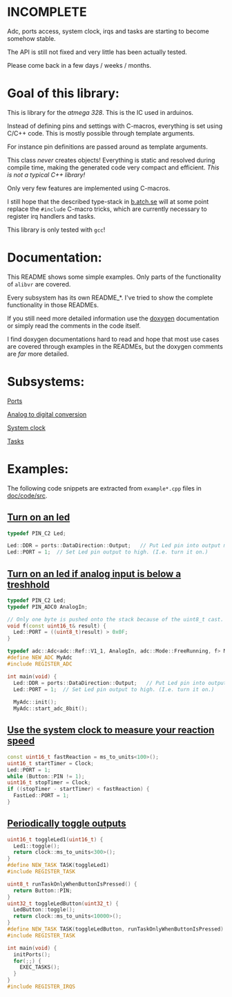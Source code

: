 # INCOMPLETE

Adc, ports access, system clock, irqs and tasks are starting to become
somehow stable.

The API is still not fixed and very little has been actually tested.

Please come back in a few days / weeks / months.


# Goal of this library:

This is library for the *atmega 328*.  This is the IC used in arduinos.

Instead of defining pins and settings with C-macros, everything is set
using C/C++ code.  This is mostly possible through template arguments.

For instance pin definitions are passed around as template arguments.

This class _never_ creates objects!  Everything is static and resolved
during compile time, making the generated code very compact and
efficient.  *This is not a typical C++ library!*

Only very few features are implemented using C-macros.

I still hope that the described type-stack in
[b.atch.se](http://b.atch.se/) will at some point replace the
`#include` C-macro tricks, which are currently necessary to register
irq handlers and tasks.

This library is only tested with `gcc`!


# Documentation:

This README shows some simple examples.  Only parts of the
functionality of `alibvr` are covered.

Every subsystem has its own README_*.  I've tried to show the complete
functionality in those READMEs.

If you still need more detailed information use the
[doxygen](http://close2.github.io/alibvr/doxygen/html/) documentation
or simply read the comments in the code itself.

I find doxygen documentations hard to read and hope that most use cases
are covered through examples in the READMEs, but the doxygen comments
are _far_ more detailed.


# Subsystems:

[Ports](README_PORTS.md)

[Analog to digital conversion](README_ADC.md)

[System clock](README_CLOCK.md)

[Tasks](README_TASKS.md)

# Examples:

The following code snippets are extracted from `example*.cpp` files in
[doc/code/src](doc/code/src).

## [Turn on an led](doc/code/src/example_led.cpp)
```C++
typedef PIN_C2 Led;

Led::DDR = ports::DataDirection::Output;   // Put Led pin into output mode.
Led::PORT = 1;  // Set Led pin output to high. (I.e. turn it on.)
```

## [Turn on an led if analog input is below a treshhold](doc/code/src/example_adc.cpp)
```C++
typedef PIN_C2 Led;
typedef PIN_ADC0 AnalogIn;

// Only one byte is pushed onto the stack because of the uint8_t cast.
void f(const uint16_t& result) {
  Led::PORT = ((uint8_t)result) > 0x0F;
}

typedef adc::Adc<adc::Ref::V1_1, AnalogIn, adc::Mode::FreeRunning, f> MyAdc;
#define NEW_ADC MyAdc
#include REGISTER_ADC

int main(void) {
  Led::DDR = ports::DataDirection::Output;   // Put Led pin into output mode.
  Led::PORT = 1;  // Set Led pin output to high. (I.e. turn it on.)
  
  MyAdc::init();
  MyAdc::start_adc_8bit();
```

## [Use the system clock to measure your reaction speed](doc/code/src/example_clock_reaction.cpp)
```C++
const uint16_t fastReaction = ms_to_units<100>();
uint16_t startTimer = Clock;
Led::PORT = 1;
while (Button::PIN != 1);
uint16_t stopTimer = Clock;
if ((stopTimer - startTimer) < fastReaction) {
  FastLed::PORT = 1;
}
```

## [Periodically toggle outputs](doc/code/src/example_tasks.cpp)
```C++
uint16_t toggleLed1(uint16_t) {
  Led1::toggle();
  return clock::ms_to_units<300>();
}
#define NEW_TASK TASK(toggleLed1)
#include REGISTER_TASK

uint8_t runTaskOnlyWhenButtonIsPressed() {
  return Button::PIN;
}
uint32_t toggleLedButton(uint32_t) {
  LedButton::toggle();
  return clock::ms_to_units<10000>();
}
#define NEW_TASK TASK(toggleLedButton, runTaskOnlyWhenButtonIsPressed)
#include REGISTER_TASK

int main(void) {
  initPorts();
  for(;;) {
    EXEC_TASKS();
  }
}
#include REGISTER_IRQS
```
